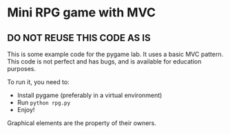 # Mini RPG game with MVC

## DO NOT REUSE THIS CODE AS IS

This is some example code for the pygame lab. It uses a basic MVC pattern.
This code is not perfect and has bugs, and is available for education purposes.

To run it, you need to:
* Install pygame (preferably in a virtual environment)
* Run `python rpg.py`
* Enjoy!

Graphical elements are the property of their owners.
